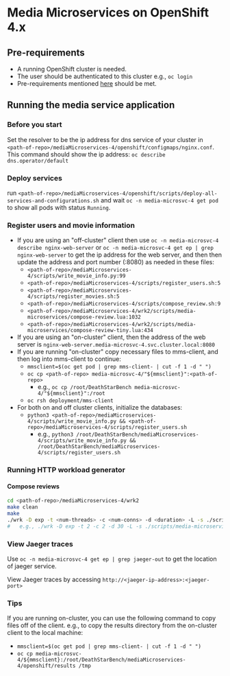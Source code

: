 # Media Microservices on OpenShift 4.x

## Pre-requirements

- A running OpenShift cluster is needed.
- The user should be authenticated to this cluster e.g., `oc login`
- Pre-requirements mentioned [here](https://github.com/delimitrou/DeathStarBench/blob/master/mediaMicroservices-4/README.md) should be met.

## Running the media service application

### Before you start

Set the resolver to be the ip address for dns service of your cluster in `<path-of-repo>/mediaMicroservices-4/openshift/configmaps/nginx.conf`.
This command should show the ip address: `oc describe dns.operator/default`

### Deploy services

run `<path-of-repo>/mediaMicroservices-4/openshift/scripts/deploy-all-services-and-configurations.sh`
and wait `oc -n media-microsvc-4 get pod` to show all pods with status `Running`.

### Register users and movie information

- If you are using an "off-cluster" client then use `oc -n media-microsvc-4 describe nginx-web-server` or `oc -n media-microsvc-4 get ep | grep nginx-web-server` to get the ip address for the web server, and then then update the address and port number (:8080) as needed in these files:
  - `<path-of-repo>/mediaMicroservices-4/scripts/write_movie_info.py:99`
  - `<path-of-repo>/mediaMicroservices-4/scripts/register_users.sh:5`
  - `<path-of-repo>/mediaMicroservices-4/scripts/register_movies.sh:5`
  - `<path-of-repo>/mediaMicroservices-4/scripts/compose_review.sh:9`
  - `<path-of-repo>/mediaMicroservices-4/wrk2/scripts/media-microservices/compose-review.lua:1032`
  - `<path-of-repo>/mediaMicroservices-4/wrk2/scripts/media-microservices/compose-review-tiny.lua:434`
- If you are using an "on-cluster" client, then the address of the web server is `nginx-web-server.media-microsvc-4.svc.cluster.local:8080`
- If you are running "on-cluster" copy necessary files to mms-client, and then log into mms-client to continue:
  - `mmsclient=$(oc get pod | grep mms-client- | cut -f 1 -d " ")`
  - `oc cp <path-of-repo> media-microsvc-4/"${mmsclient}":<path-of-repo>`
    - e.g., `oc cp /root/DeathStarBench media-microsvc-4/"${mmsclient}":/root`
  - `oc rsh deployment/mms-client`
- For both on and off cluster clients, initialize the databases:
  - `python3 <path-of-repo>/mediaMicroservices-4/scripts/write_movie_info.py && <path-of-repo>/mediaMicroservices-4/scripts/register_users.sh`
    - e.g., `python3 /root/DeathStarBench/mediaMicroservices-4/scripts/write_movie_info.py && /root/DeathStarBench/mediaMicroservices-4/scripts/register_users.sh`

### Running HTTP workload generator

#### Compose reviews

```bash
cd <path-of-repo>/mediaMicroservices-4/wrk2
make clean
make
./wrk -D exp -t <num-threads> -c <num-conns> -d <duration> -L -s ./scripts/media-microservices/compose-review.lua http://<webserver-address>:8080/wrk2-api/review/compose -R <reqs-per-sec>
#   e.g., ./wrk -D exp -t 2 -c 2 -d 30 -L -s ./scripts/media-microservices/compose-review.lua http://nginx-web-server.media-microsvc-4.svc.cluster.local:8080/wrk2-api/review/compose -R 2
```

### View Jaeger traces

Use `oc -n media-microsvc-4 get ep | grep jaeger-out` to get the location of jaeger service.

View Jaeger traces by accessing `http://<jaeger-ip-address>:<jaeger-port>` 


### Tips

If you are running on-cluster, you can use the following command to copy files off of the client.
e.g., to copy the results directory from the on-cluster client to the local machine:
  - `mmsclient=$(oc get pod | grep mms-client- | cut -f 1 -d " ")`
  - `oc cp media-microsvc-4/${mmsclient}:/root/DeathStarBench/mediaMicroservices-4/openshift/results /tmp`
